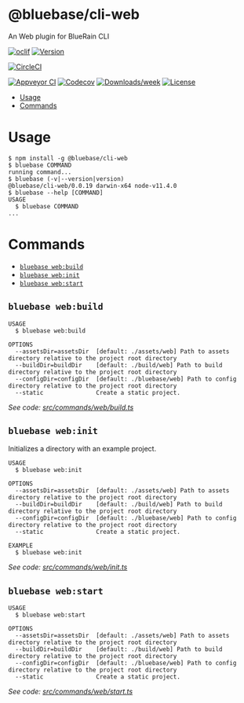 @bluebase/cli-web
===============================

An Web plugin for BlueRain CLI

[![oclif](https://img.shields.io/badge/cli-oclif-brightgreen.svg)](https://oclif.io)
[![Version](https://img.shields.io/npm/v/@bluebase/cli-web.svg)](https://npmjs.org/package/@bluebase/cli-web)

[![CircleCI](https://circleci.com/gh/BlueBaseJS/cli/tree/master.svg?style=shield)](https://circleci.com/gh/BlueBaseJS/cli/tree/master)

[![Appveyor CI](https://ci.appveyor.com/api/projects/status/github/BlueBaseJS/cli?branch=master&svg=true)](https://ci.appveyor.com/project/BlueBaseJS/cli/branch/master)
[![Codecov](https://codecov.io/gh/BlueBaseJS/cli/branch/master/graph/badge.svg)](https://codecov.io/gh/BlueBaseJS/cli)
[![Downloads/week](https://img.shields.io/npm/dw/@bluebase/cli-web.svg)](https://npmjs.org/package/@bluebase/cli-web)
[![License](https://img.shields.io/npm/l/@bluebase/cli-web.svg)](https://github.com/BlueBaseJS/cli/blob/master/package.json)

<!-- toc -->
* [Usage](#usage)
* [Commands](#commands)
<!-- tocstop -->
# Usage
<!-- usage -->
```sh-session
$ npm install -g @bluebase/cli-web
$ bluebase COMMAND
running command...
$ bluebase (-v|--version|version)
@bluebase/cli-web/0.0.19 darwin-x64 node-v11.4.0
$ bluebase --help [COMMAND]
USAGE
  $ bluebase COMMAND
...
```
<!-- usagestop -->
# Commands
<!-- commands -->
* [`bluebase web:build`](#bluebase-webbuild)
* [`bluebase web:init`](#bluebase-webinit)
* [`bluebase web:start`](#bluebase-webstart)

## `bluebase web:build`

```
USAGE
  $ bluebase web:build

OPTIONS
  --assetsDir=assetsDir  [default: ./assets/web] Path to assets directory relative to the project root directory
  --buildDir=buildDir    [default: ./build/web] Path to build directory relative to the project root directory
  --configDir=configDir  [default: ./bluebase/web] Path to config directory relative to the project root directory
  --static               Create a static project.
```

_See code: [src/commands/web/build.ts](https://github.com/BlueBaseJS/cli/blob/v0.0.19/src/commands/web/build.ts)_

## `bluebase web:init`

Initializes a directory with an example project.

```
USAGE
  $ bluebase web:init

OPTIONS
  --assetsDir=assetsDir  [default: ./assets/web] Path to assets directory relative to the project root directory
  --buildDir=buildDir    [default: ./build/web] Path to build directory relative to the project root directory
  --configDir=configDir  [default: ./bluebase/web] Path to config directory relative to the project root directory
  --static               Create a static project.

EXAMPLE
  $ bluebase web:init
```

_See code: [src/commands/web/init.ts](https://github.com/BlueBaseJS/cli/blob/v0.0.19/src/commands/web/init.ts)_

## `bluebase web:start`

```
USAGE
  $ bluebase web:start

OPTIONS
  --assetsDir=assetsDir  [default: ./assets/web] Path to assets directory relative to the project root directory
  --buildDir=buildDir    [default: ./build/web] Path to build directory relative to the project root directory
  --configDir=configDir  [default: ./bluebase/web] Path to config directory relative to the project root directory
  --static               Create a static project.
```

_See code: [src/commands/web/start.ts](https://github.com/BlueBaseJS/cli/blob/v0.0.19/src/commands/web/start.ts)_
<!-- commandsstop -->
